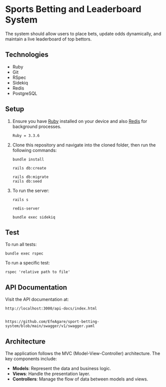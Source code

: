 # Sports Betting and Leaderboard System

The system should allow users to place bets, update odds dynamically, and maintain a live leaderboard of top bettors.

## Technologies
- Ruby
- Git
- RSpec
- Sidekiq
- Redis
- PostgreSQL

## Setup
1. Ensure you have [Ruby](https://rvm.io/rvm/install) installed on your device and also [Redis](https://phoenixnap.com/kb/install-redis-on-mac) for background processes.
   ```
   Ruby = 3.3.6
   ```

2. Clone this repository and navigate into the cloned folder, then run the following commands:
   ```
   bundle install
   ```
   ```
   rails db:create 
   ```
   ```
   rails db:migrate
   rails db:seed
   ```

3. To run the server:
   ```
   rails s
   ```
   ```
   redis-server
   ```
   ```
   bundle exec sidekiq
   ```

## Test 
To run all tests:
```
bundle exec rspec 
```
To run a specific test:
```
rspec 'relative path to file'
```

## API Documentation
Visit the API documentation at:
```
http://localhost:3000/api-docs/index.html


https://github.com/EfeAgare/sport-betting-system/blob/main/swagger/v1/swagger.yaml
```

## Architecture
The application follows the MVC (Model-View-Controller) architecture. The key components include:
- **Models**: Represent the data and business logic.
- **Views**: Handle the presentation layer.
- **Controllers**: Manage the flow of data between models and views.

